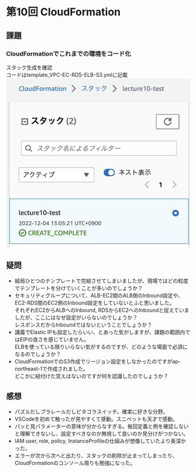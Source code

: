 # 第10回 CloudFormation
## 課題
### CloudFormationでこれまでの環境をコード化
スタック生成を確認  
コードはtemplate_VPC-EC-RDS-ELB-S3.ymlに記載
![CloudFormation](image/CloudFormation_stack.png)
  
## 疑問
- 結局ひとつのテンプレートで完結させてしまいましたが、現場ではどの粒度でテンプレートを分けていくことが多いのでしょうか？  
- セキュリティグループについて、ALB-EC2間のALB側のInbound設定や、EC2-RDS間のEC2側のInbound設定をしていないとふと思いました。  
それぞれEC2からALBへのInbound, RDSからEC2へのInboundと捉えていましたが、ここにはなぜ設定がいらないのでしょうか？  
レスポンスだからInboundではないということでしょうか？
- 講義でElastic IPも設定したらいい、とあった気がしますが、課題の範囲内ではEIPの良さを感じていません。  
ELBを使っている限りいらない気がするのですが、どのような場面で必須になるのでしょうか？
- CloudFormationでのS3作成でリージョン設定をしなかったのですがap-northeast-1で作成されました。  
どこかに紐付けた覚えはないのですが何を認識したのでしょうか？

## 感想
- パズルだしプラレールだしピタゴラスイッチ。確実に好きな分野。
- VSCodeを初めて触ったが見やすくて感動。スニペットも天才で感動。
- パッと見パラメーターの意味が分からなすぎる。毎回定義と例を確認しないと理解できないし、設定すべきなのか無視して良いのか見分けがつかない。
- IAM user, role, policy, InstanceProfileの仕組みが想像していたより奥深かった。
- エラーが次から次へと出たり、スタックの削除が止まってしまったり、CloudFormationのコンソール周りも勉強になった。
